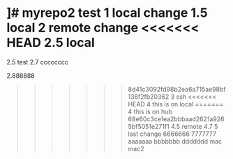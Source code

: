 ]# myrepo2
test
1 local change
1.5 local
2 remote change
<<<<<<< HEAD
2.5 local
=======
2.5 test
2.7
cccccccc



2.888888
>>>>>>> 8d41c3092fd98b2ea6a715ae98bf136f2fb20362
3 ssh
<<<<<<< HEAD
4 this is on local
=======
4 this is on hub
>>>>>>> 68e60c3cefea2bbbaad2621a9265bf5051e271f1
4.5 remote
4.7
5 last change
6666666
7777777
aaaaaaa
bbbbbbb
ddddddd
mac
mac2
